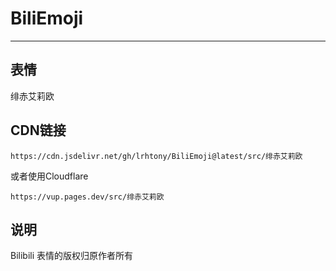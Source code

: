# BiliEmoji
---
## 表情
绯赤艾莉欧
## CDN链接
```
https://cdn.jsdelivr.net/gh/lrhtony/BiliEmoji@latest/src/绯赤艾莉欧
```
或者使用Cloudflare
```
https://vup.pages.dev/src/绯赤艾莉欧
```
## 说明
Bilibili 表情的版权归原作者所有
